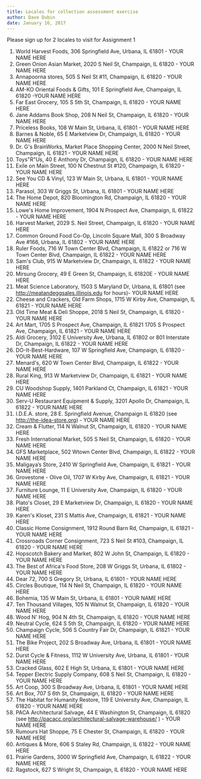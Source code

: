 ```yaml
---
title: Locales for collection assessment exercise
author: Dave Dubin
date: January 16, 2017
---
```

Please sign up for 2 locales to visit for Assignment 1 
1. World Harvest Foods, 306 Springfield Ave, Urbana, IL 61801 - YOUR NAME HERE
2. Green Onion Asian Market, 2020 S Neil St, Champaign, IL 61820 - YOUR NAME HERE
3. Annapoorna stores, 505 S Neil St #11, Champaign, IL 61820 - YOUR NAME HERE
4. AM-KO Oriental Foods & Gifts, 101 E Springfield Ave, Champaign, IL 61820 -YOUR NAME HERE
5. Far East Grocery, 105 S 5th St, Champaign, IL 61820 - YOUR NAME HERE
6. Jane Addams Book Shop, 208 N Neil St, Champaign, IL 61820 - YOUR NAME HERE
7. Priceless Books, 108 W Main St, Urbana, IL 61801 - YOUR NAME HERE
8. Barnes & Noble, 65 E Marketview Dr, Champaign, IL 61820 - YOUR NAME HERE
9. Dr. G's BrainWorks, Market Place Shopping Center, 2000 N Neil Street, Champaign, IL 61821 - YOUR NAME HERE
10. Toys"R"Us, 40 E Anthony Dr, Champaign, IL 61820 - YOUR NAME HERE
11. Exile on Main Street, 100 N Chestnut St #120, Champaign, IL 61820 - YOUR NAME HERE
12. See You CD & Vinyl, 123 W Main St, Urbana, IL 61801 - YOUR NAME HERE
13. Parasol, 303 W Griggs St, Urbana, IL 61801 - YOUR NAME HERE
14. The Home Depot, 820 Bloomington Rd, Champaign, IL 61820 - YOUR NAME HERE
15. Lowe's Home Improvement, 1904 N Prospect Ave, Champaign, IL 61822 - YOUR NAME HERE
16. Harvest Market, 2029 S. Neil Street, Champaign, IL 61820 - YOUR NAME HERE
17. Common Ground Food Co-Op, Lincoln Square Mall, 300 S Broadway Ave #166, Urbana, IL 61802 - YOUR NAME HERE
18. Ruler Foods, 716 W Town Center Blvd, Champaign, IL 61822 or 716 W Town Center Blvd, Champaign, IL 61822 - YOUR NAME HERE
19. Sam's Club, 915 W Marketview Dr, Champaign, IL 61822 - YOUR NAME HERE
20. Mirsung Grocery, 49 E Green St, Champaign, IL 61820E - YOUR NAME HERE
21. Meat Science Laboratory, 1503 S Maryland Dr, Urbana, IL 61801 (see http://meatandeggsales.illinois.edu for hours)- YOUR NAME HERE
22. Cheese and Crackers, Old Farm Shops, 1715 W Kirby Ave, Champaign, IL 61821 - YOUR NAME HERE
23. Old Time Meat & Deli Shoppe, 2018 S Neil St, Champaign, IL 61820 - YOUR NAME HERE 
24. Art Mart, 1705 S Prospect Ave, Champaign, IL 61821 1705 S Prospect Ave, Champaign, IL 61821 - YOUR NAME HERE
25. Aldi Grocery, 3102 E University Ave, Urbana, IL 61802 or 801 Interstate Dr, Champaign, IL 61822 - YOUR NAME HERE
26. DO-It-Best-Hardware, 107 W Springfield Ave, Champaign, IL 61820 - YOUR NAME HERE
27. Menard's, 620 W Town Center Blvd, Champaign, IL 61822 - YOUR NAME HERE
28. Rural King, 913 W Marketview Dr, Champaign, IL 61821 - YOUR NAME HERE
29. CU Woodshop Supply, 1401 Parkland Ct, Champaign, IL 61821 - YOUR NAME HERE
30. Serv-U Restaurant Equipment & Supply, 3201 Apollo Dr, Champaign, IL 61822 - YOUR NAME HERE
31. I.D.E.A. store, 28 E. Springfield Avenue, Champaign IL 61820 (see http://the-idea-store.org) - YOUR NAME HERE
32. Cream & Flutter, 114 N Walnut St, Champaign, IL 61820 - YOUR NAME HERE
33. Fresh International Market, 505 S Neil St, Champaign, IL 61820 - YOUR NAME HERE
34. GFS Marketplace, 502 Wtown Center Blvd, Champaign, IL 61822 - YOUR NAME HERE
35. Maligaya’s Store, 2410 W Springfield Ave, Champaign, IL 61821 - YOUR NAME HERE
36. Grovestone - Olive Oil, 1707 W Kirby Ave, Champaign, IL 61821 - YOUR NAME HERE
37. Furniture Lounge, 11 E University Ave, Champaign, IL 61820 - YOUR NAME HERE
38. Plato's Closet, 29 E Marketview Dr, Champaign, IL 61820 - YOUR NAME HERE
39. Karen's Kloset, 231 S Mattis Ave, Champaign, IL 61821 - YOUR NAME HERE
40. Classic Home Consignment, 1912 Round Barn Rd, Champaign, IL 61821 - YOUR NAME HERE
41. Crossroads Corner Consignment, 723 S Neil St #103, Champaign, IL 61820 - YOUR NAME HERE
42. Hopscotch Bakery and Market, 802 W John St, Champaign, IL 61820 - YOUR NAME HERE
43. The Best of Africa's Food Store, 208 W Griggs St, Urbana, IL 61802 - YOUR NAME HERE
44. Dear 72, 700 S Gregory St, Urbana, IL 61801 - YOUR NAME HERE
45. Circles Boutique, 114 N Neil St, Champaign, IL 61820 - YOUR NAME HERE
46. Bohemia, 135 W Main St, Urbana, IL 61801 - YOUR NAME HERE
47. Ten Thousand Villages, 105 N Walnut St, Champaign, IL 61820 - YOUR NAME HERE
48. Wood N' Hog, 904 N 4th St, Champaign, IL 61820 - YOUR NAME HERE
49. Neutral Cycle, 624 S 5th St, Champaign, IL 61820 - YOUR NAME HERE
50. Champaign Cycle, 506 S Country Fair Dr, Champaign, IL 61821 - YOUR NAME HERE
51. The Bike Project, 202 S Broadway Ave, Urbana, IL 61801 - YOUR NAME HERE
52. Durst Cycle & Fitness, 1112 W University Ave, Urbana, IL 61801 - YOUR NAME HERE
53. Cracked Glass, 602 E High St, Urbana, IL 61801 - YOUR NAME HERE
54. Tepper Electric Supply Company, 608 S Neil St, Champaign, IL 61820 - YOUR NAME HERE
55. Art Coop, 300 S Broadway Ave, Urbana, IL 61801 - YOUR NAME HERE
56. Art Box, 707 S 6th St, Champaign, IL 61820 - YOUR NAME HERE
57. The Habitat for Humanity Restore, 119 E University Ave, Champaign, IL 61820 - YOUR NAME HERE
58. PACA Architectural Salvage, 44 E Washington St, Champaign, IL 61820 (see http://pacacc.org/architectural-salvage-warehouse/ ) - YOUR NAME HERE
59. Rumours Hat Shoppe, 75 E Chester St, Champaign, IL 61820 - YOUR NAME HERE
60. Antiques & More, 606 S Staley Rd, Champaign, IL 61822 - YOUR NAME HERE
61. Prairie Gardens, 3000 W Springfield Ave, Champaign, IL 61822 - YOUR NAME HERE
62. Ragstock, 627 S Wright St, Champaign, IL 61820 - YOUR NAME HERE
